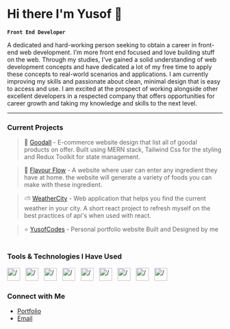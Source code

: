 # Hi there I'm Yusof 👋

**`Front End Developer`**

A dedicated and hard-working person seeking to obtain a career in front-end web development. I'm more front end focused and love building stuff on the web.
Through my studies, I've gained a solid understanding of web development concepts and have dedicated a lot of my free time to apply these concepts to real-world scenarios and applications. I am currently improving my skills and passionate about clean, minimal design that is easy to access and use. I am excited at the prospect of working alongside other excellent developers in a respected company that offers opportunities for career growth and taking my knowledge and skills to the next level.

---

### Current Projects <br/>

> 🧴 [Goodall](https://github.com/yusof29/goodal_mern) - E-commerce website design that list all of goodal products on offer. Built using MERN stack, Tailwind Css for the styling and Redux Toolkit for state management.

> 🍔 [Flavour Flow](https://github.com/yusof29/flavour_flow) - A website where user can enter any ingredient they have at home. the website will generate a variety of foods you can make with these ingredient.

> ⛅ [WeatherCity](https://github.com/yusof29/weathercity) - Web application that helps you find the current weather in your city. A short react project to refresh myself on the best practices of api's when used with react.

> ⭐️ [YusofCodes](https://github.com/yusof29/yusofcodes) - Personal portfolio website Built and Designed by me

#

###  Tools & Technologies I Have Used

<img align='left' alt="/" width="30px" style="padding-right:10px" src="https://cdn.jsdelivr.net/gh/devicons/devicon/icons/react/react-original.svg" />
<img align='left' alt="/" width="30px" style="padding-right:10px"  src="https://cdn.jsdelivr.net/gh/devicons/devicon/icons/javascript/javascript-original.svg" />
<img align='left' alt="/" width="30px" style="padding-right:10px"  src="https://cdn.jsdelivr.net/gh/devicons/devicon/icons/tailwindcss/tailwindcss-plain.svg" />
<img align='left' alt="/" width="30px" style="padding-right:10px"  src="https://www.daggala.com/static/228867c3668e439101821568a8a03b54/19ca5/sc.png" />
<img align='left' alt="/" width="30px" style="padding-right:10px"  src="https://cdn.jsdelivr.net/gh/devicons/devicon/icons/html5/html5-original.svg" />
<img align='left' alt="/" width="30px" style="padding-right:10px"  src="https://cdn.jsdelivr.net/gh/devicons/devicon/icons/css3/css3-original.svg" />
<img align='left' alt="/" width="30px" style="padding-right:10px"  src="https://cdn.jsdelivr.net/gh/devicons/devicon/icons/photoshop/photoshop-plain.svg" />
<img align='left' alt="/" width="30px" style="padding-right:10px"  src="https://cdn.jsdelivr.net/gh/devicons/devicon/icons/git/git-original.svg" />
<img align='left' alt="/" width="30px" style="padding-right:10px"  src="https://cdn.jsdelivr.net/gh/devicons/devicon/icons/vscode/vscode-original.svg" />
<br/>

#

### Connect with Me
- [Portfolio](https://yusofcodes.netlify.app/) <br/>
- [Email](mailto:yusofpaciente29@gmail.com) <br/> 

          
          
     
          
          
          
          

          
